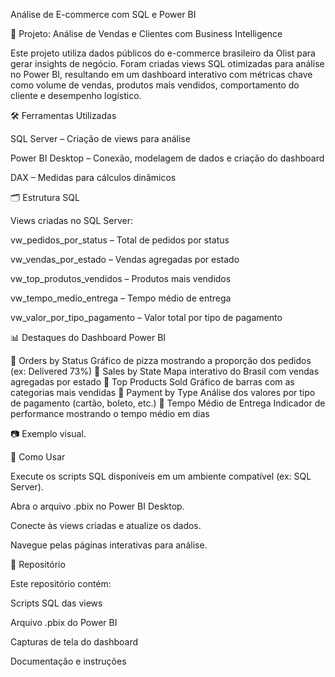 Análise de E-commerce com SQL e Power BI

💼 Projeto: Análise de Vendas e Clientes com Business Intelligence

Este projeto utiliza dados públicos do e-commerce brasileiro da Olist para gerar insights de negócio. Foram criadas views SQL otimizadas para análise no Power BI, resultando em um dashboard interativo com métricas chave como volume de vendas, produtos mais vendidos, comportamento do cliente e desempenho logístico.

🛠️ Ferramentas Utilizadas

SQL Server – Criação de views para análise

Power BI Desktop – Conexão, modelagem de dados e criação do dashboard

DAX – Medidas para cálculos dinâmicos

🗂️ Estrutura SQL

Views criadas no SQL Server:

vw_pedidos_por_status – Total de pedidos por status

vw_vendas_por_estado – Vendas agregadas por estado

vw_top_produtos_vendidos – Produtos mais vendidos

vw_tempo_medio_entrega – Tempo médio de entrega

vw_valor_por_tipo_pagamento – Valor total por tipo de pagamento

📊 Destaques do Dashboard Power BI

🔹 Orders by Status
Gráfico de pizza mostrando a proporção dos pedidos (ex: Delivered 73%)
🔹 Sales by State
Mapa interativo do Brasil com vendas agregadas por estado
🔹 Top Products Sold
Gráfico de barras com as categorias mais vendidas
🔹 Payment by Type
Análise dos valores por tipo de pagamento (cartão, boleto, etc.)
🔹 Tempo Médio de Entrega
Indicador de performance mostrando o tempo médio em dias

📷 Exemplo visual.

📂 Como Usar

Execute os scripts SQL disponíveis em um ambiente compatível (ex: SQL Server).

Abra o arquivo .pbix no Power BI Desktop.

Conecte às views criadas e atualize os dados.

Navegue pelas páginas interativas para análise.

📁 Repositório

Este repositório contém:

Scripts SQL das views

Arquivo .pbix do Power BI

Capturas de tela do dashboard

Documentação e instruções
